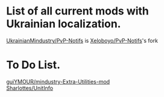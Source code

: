 # List of all current mods with Ukrainian localization.
[UkrainianMindustry/PvP-Notifs](https://github.com/UkrainianMindustry/PvP-Notifs) is [Xeloboyo/PvP-Notifs](https://github.com/Xeloboyo/PvP-Notifs)'s fork
# To Do List.
[guiYMOUR/mindustry-Extra-Utilities-mod](https://github.com/guiYMOUR/mindustry-Extra-Utilities-mod)<br>
[Sharlottes/UnitInfo](https://github.com/Sharlottes/UnitInfo)
